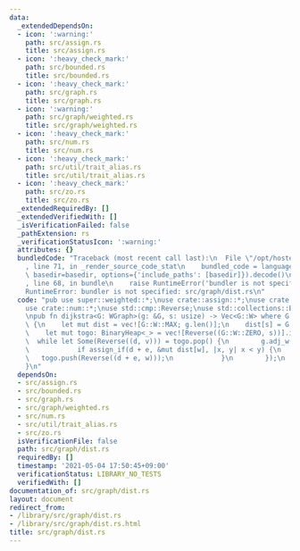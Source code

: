 ```yaml
---
data:
  _extendedDependsOn:
  - icon: ':warning:'
    path: src/assign.rs
    title: src/assign.rs
  - icon: ':heavy_check_mark:'
    path: src/bounded.rs
    title: src/bounded.rs
  - icon: ':heavy_check_mark:'
    path: src/graph.rs
    title: src/graph.rs
  - icon: ':warning:'
    path: src/graph/weighted.rs
    title: src/graph/weighted.rs
  - icon: ':heavy_check_mark:'
    path: src/num.rs
    title: src/num.rs
  - icon: ':heavy_check_mark:'
    path: src/util/trait_alias.rs
    title: src/util/trait_alias.rs
  - icon: ':heavy_check_mark:'
    path: src/zo.rs
    title: src/zo.rs
  _extendedRequiredBy: []
  _extendedVerifiedWith: []
  _isVerificationFailed: false
  _pathExtension: rs
  _verificationStatusIcon: ':warning:'
  attributes: {}
  bundledCode: "Traceback (most recent call last):\n  File \"/opt/hostedtoolcache/Python/3.9.4/x64/lib/python3.9/site-packages/onlinejudge_verify/documentation/build.py\"\
    , line 71, in _render_source_code_stat\n    bundled_code = language.bundle(stat.path,\
    \ basedir=basedir, options={'include_paths': [basedir]}).decode()\n  File \"/opt/hostedtoolcache/Python/3.9.4/x64/lib/python3.9/site-packages/onlinejudge_verify/languages/user_defined.py\"\
    , line 68, in bundle\n    raise RuntimeError('bundler is not specified: {}'.format(path.as_posix()))\n\
    RuntimeError: bundler is not specified: src/graph/dist.rs\n"
  code: "pub use super::weighted::*;\nuse crate::assign::*;\nuse crate::bounded::*;\n\
    use crate::num::*;\nuse std::cmp::Reverse;\nuse std::collections::BinaryHeap;\n\
    \npub fn dijkstra<G: WGraph>(g: &G, s: usize) -> Vec<G::W> where G::W: Num + Bounded\
    \ {\n    let mut dist = vec![G::W::MAX; g.len()];\n    dist[s] = G::W::ZERO;\n\
    \    let mut togo: BinaryHeap<_> = vec![Reverse((G::W::ZERO, s))].into();\n  \
    \  while let Some(Reverse((d, v))) = togo.pop() {\n        g.adj_w(v, |w, e| {\n\
    \            if assign_if(d + e, &mut dist[w], |x, y| x < y) {\n             \
    \   togo.push(Reverse((d + e, w)));\n            }\n        });\n    }\n    dist\n\
    }\n"
  dependsOn:
  - src/assign.rs
  - src/bounded.rs
  - src/graph.rs
  - src/graph/weighted.rs
  - src/num.rs
  - src/util/trait_alias.rs
  - src/zo.rs
  isVerificationFile: false
  path: src/graph/dist.rs
  requiredBy: []
  timestamp: '2021-05-04 17:50:45+09:00'
  verificationStatus: LIBRARY_NO_TESTS
  verifiedWith: []
documentation_of: src/graph/dist.rs
layout: document
redirect_from:
- /library/src/graph/dist.rs
- /library/src/graph/dist.rs.html
title: src/graph/dist.rs
---
```

